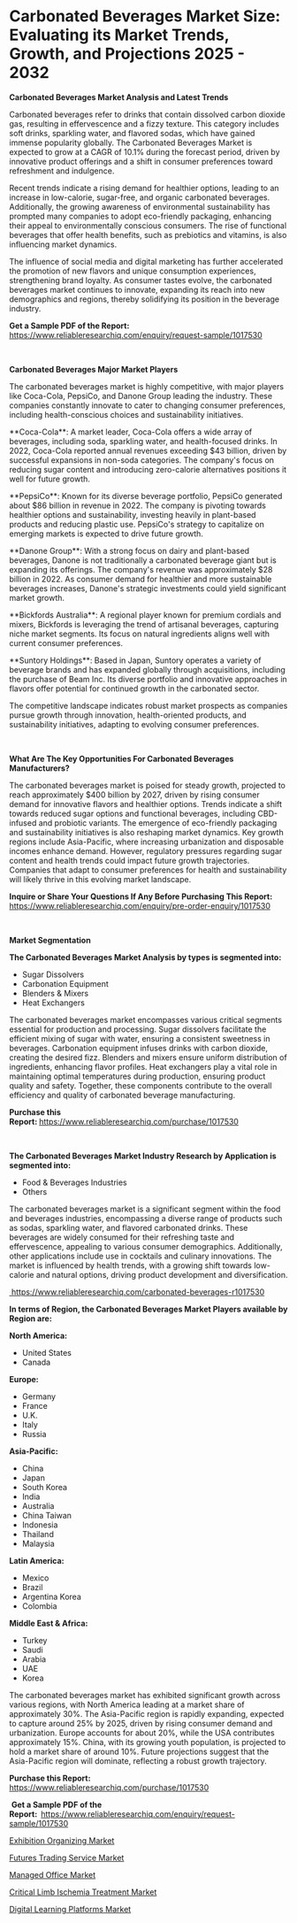 <p><h1>Carbonated Beverages Market Size: Evaluating its Market Trends, Growth, and Projections 2025 - 2032</h1></p><p><strong>Carbonated Beverages Market Analysis and Latest Trends</strong></p>
<p><p>Carbonated beverages refer to drinks that contain dissolved carbon dioxide gas, resulting in effervescence and a fizzy texture. This category includes soft drinks, sparkling water, and flavored sodas, which have gained immense popularity globally. The Carbonated Beverages Market is expected to grow at a CAGR of 10.1% during the forecast period, driven by innovative product offerings and a shift in consumer preferences toward refreshment and indulgence.</p><p>Recent trends indicate a rising demand for healthier options, leading to an increase in low-calorie, sugar-free, and organic carbonated beverages. Additionally, the growing awareness of environmental sustainability has prompted many companies to adopt eco-friendly packaging, enhancing their appeal to environmentally conscious consumers. The rise of functional beverages that offer health benefits, such as prebiotics and vitamins, is also influencing market dynamics.</p><p>The influence of social media and digital marketing has further accelerated the promotion of new flavors and unique consumption experiences, strengthening brand loyalty. As consumer tastes evolve, the carbonated beverages market continues to innovate, expanding its reach into new demographics and regions, thereby solidifying its position in the beverage industry.</p></p>
<p><strong>Get a Sample PDF of the Report:&nbsp;</strong> <a href="https://www.reliableresearchiq.com/enquiry/request-sample/1017530?utm_campaign=1896&utm_medium=2&utm_source=Github&utm_content=ia&utm_term=07032025&utm_id=carbonated-beverages">https://www.reliableresearchiq.com/enquiry/request-sample/1017530</a></p>
<p>&nbsp;</p>
<p><strong>Carbonated Beverages Major Market Players</strong></p>
<p><p>The carbonated beverages market is highly competitive, with major players like Coca-Cola, PepsiCo, and Danone Group leading the industry. These companies constantly innovate to cater to changing consumer preferences, including health-conscious choices and sustainability initiatives.</p><p>**Coca-Cola**: A market leader, Coca-Cola offers a wide array of beverages, including soda, sparkling water, and health-focused drinks. In 2022, Coca-Cola reported annual revenues exceeding $43 billion, driven by successful expansions in non-soda categories. The company's focus on reducing sugar content and introducing zero-calorie alternatives positions it well for future growth.</p><p>**PepsiCo**: Known for its diverse beverage portfolio, PepsiCo generated about $86 billion in revenue in 2022. The company is pivoting towards healthier options and sustainability, investing heavily in plant-based products and reducing plastic use. PepsiCo's strategy to capitalize on emerging markets is expected to drive future growth.</p><p>**Danone Group**: With a strong focus on dairy and plant-based beverages, Danone is not traditionally a carbonated beverage giant but is expanding its offerings. The company's revenue was approximately $28 billion in 2022. As consumer demand for healthier and more sustainable beverages increases, Danone's strategic investments could yield significant market growth.</p><p>**Bickfords Australia**: A regional player known for premium cordials and mixers, Bickfords is leveraging the trend of artisanal beverages, capturing niche market segments. Its focus on natural ingredients aligns well with current consumer preferences.</p><p>**Suntory Holdings**: Based in Japan, Suntory operates a variety of beverage brands and has expanded globally through acquisitions, including the purchase of Beam Inc. Its diverse portfolio and innovative approaches in flavors offer potential for continued growth in the carbonated sector.</p><p>The competitive landscape indicates robust market prospects as companies pursue growth through innovation, health-oriented products, and sustainability initiatives, adapting to evolving consumer preferences.</p></p>
<p>&nbsp;</p>
<p><strong>What Are The Key Opportunities For Carbonated Beverages Manufacturers?</strong></p>
<p><p>The carbonated beverages market is poised for steady growth, projected to reach approximately $400 billion by 2027, driven by rising consumer demand for innovative flavors and healthier options. Trends indicate a shift towards reduced sugar options and functional beverages, including CBD-infused and probiotic variants. The emergence of eco-friendly packaging and sustainability initiatives is also reshaping market dynamics. Key growth regions include Asia-Pacific, where increasing urbanization and disposable incomes enhance demand. However, regulatory pressures regarding sugar content and health trends could impact future growth trajectories. Companies that adapt to consumer preferences for health and sustainability will likely thrive in this evolving market landscape.</p></p>
<p><strong>Inquire or Share Your Questions If Any Before Purchasing This Report:</strong> <a href="https://www.reliableresearchiq.com/enquiry/pre-order-enquiry/1017530?utm_campaign=1896&utm_medium=2&utm_source=Github&utm_content=ia&utm_term=07032025&utm_id=carbonated-beverages">https://www.reliableresearchiq.com/enquiry/pre-order-enquiry/1017530</a></p>
<p>&nbsp;</p>
<p><strong>Market Segmentation</strong></p>
<p><strong>The Carbonated Beverages Market Analysis by types is segmented into:</strong></p>
<p><ul><li>Sugar Dissolvers</li><li>Carbonation Equipment</li><li>Blenders & Mixers</li><li>Heat Exchangers</li></ul></p>
<p><p>The carbonated beverages market encompasses various critical segments essential for production and processing. Sugar dissolvers facilitate the efficient mixing of sugar with water, ensuring a consistent sweetness in beverages. Carbonation equipment infuses drinks with carbon dioxide, creating the desired fizz. Blenders and mixers ensure uniform distribution of ingredients, enhancing flavor profiles. Heat exchangers play a vital role in maintaining optimal temperatures during production, ensuring product quality and safety. Together, these components contribute to the overall efficiency and quality of carbonated beverage manufacturing.</p></p>
<p><strong>Purchase this Report:&nbsp;</strong><a href="https://www.reliableresearchiq.com/purchase/1017530?utm_campaign=1896&utm_medium=2&utm_source=Github&utm_content=ia&utm_term=07032025&utm_id=carbonated-beverages">https://www.reliableresearchiq.com/purchase/1017530</a></p>
<p>&nbsp;</p>
<p><strong>The Carbonated Beverages Market Industry Research by Application is segmented into:</strong></p>
<p><ul><li>Food & Beverages Industries</li><li>Others</li></ul></p>
<p><p>The carbonated beverages market is a significant segment within the food and beverages industries, encompassing a diverse range of products such as sodas, sparkling water, and flavored carbonated drinks. These beverages are widely consumed for their refreshing taste and effervescence, appealing to various consumer demographics. Additionally, other applications include use in cocktails and culinary innovations. The market is influenced by health trends, with a growing shift towards low-calorie and natural options, driving product development and diversification.</p></p>
<p><a href="https://www.reliableresearchiq.com/carbonated-beverages-r1017530?utm_campaign=1896&utm_medium=2&utm_source=Github&utm_content=ia&utm_term=07032025&utm_id=carbonated-beverages">&nbsp;https://www.reliableresearchiq.com/carbonated-beverages-r1017530</a></p>
<p><strong>In terms of Region, the Carbonated Beverages Market Players available by Region are:</strong></p>
<p>
    <p> <strong> North America: </strong>
        <ul>
            <li>United States</li>
            <li>Canada</li>
        </ul>
        </p> 
    <p> <strong> Europe: </strong>
        <ul>
            <li>Germany</li>
            <li>France</li>
            <li>U.K.</li>
            <li>Italy</li>
            <li>Russia</li>
        </ul>
        </p> 
    <p> <strong> Asia-Pacific: </strong>
        <ul>
            <li>China</li>
            <li>Japan</li>
            <li>South Korea</li>
            <li>India</li>
            <li>Australia</li>
            <li>China Taiwan</li>
            <li>Indonesia</li>
            <li>Thailand</li>
            <li>Malaysia</li>
        </ul>
        </p> 
    <p> <strong> Latin America: </strong>
        <ul>
            <li>Mexico</li>
            <li>Brazil</li>
            <li>Argentina Korea</li>
            <li>Colombia</li>
        </ul>
        </p> 
    <p> <strong> Middle East & Africa: </strong>
        <ul>
            <li>Turkey</li>
            <li>Saudi</li>
            <li>Arabia</li>
            <li>UAE</li>
            <li>Korea</li>
        </ul>
    </p>
    </p>
<p><p>The carbonated beverages market has exhibited significant growth across various regions, with North America leading at a market share of approximately 30%. The Asia-Pacific region is rapidly expanding, expected to capture around 25% by 2025, driven by rising consumer demand and urbanization. Europe accounts for about 20%, while the USA contributes approximately 15%. China, with its growing youth population, is projected to hold a market share of around 10%. Future projections suggest that the Asia-Pacific region will dominate, reflecting a robust growth trajectory.</p></p>
<p><strong>Purchase this Report: </strong><a href="https://www.reliableresearchiq.com/purchase/1017530?utm_campaign=1896&utm_medium=2&utm_source=Github&utm_content=ia&utm_term=07032025&utm_id=carbonated-beverages">https://www.reliableresearchiq.com/purchase/1017530</a></p>
<p>&nbsp;<strong>Get a Sample PDF of the Report:&nbsp;&nbsp;</strong><a href="https://www.reliableresearchiq.com/enquiry/request-sample/1017530?utm_campaign=1896&utm_medium=2&utm_source=Github&utm_content=ia&utm_term=07032025&utm_id=carbonated-beverages">https://www.reliableresearchiq.com/enquiry/request-sample/1017530</a></p>
<p><strong></strong></p>
<p><p><a href="https://github.com/safurdorthu8/Market-Research-Report-List-1/blob/main/exhibition-organizing-market.md?utm_campaign=1896&utm_medium=2&utm_source=Github&utm_content=ia&utm_term=07032025&utm_id=carbonated-beverages">Exhibition Organizing Market</a></p><p><a href="https://github.com/roceljiabur/Market-Research-Report-List-1/blob/main/futures-trading-service-market.md?utm_campaign=1896&utm_medium=2&utm_source=Github&utm_content=ia&utm_term=07032025&utm_id=carbonated-beverages">Futures Trading Service Market</a></p><p><a href="https://github.com/pupunhez/Market-Research-Report-List-1/blob/main/managed-office-market.md?utm_campaign=1896&utm_medium=2&utm_source=Github&utm_content=ia&utm_term=07032025&utm_id=carbonated-beverages">Managed Office Market</a></p><p><a href="https://github.com/achilekirwan/Market-Research-Report-List-1/blob/main/critical-limb-ischemia-treatment-market.md?utm_campaign=1896&utm_medium=2&utm_source=Github&utm_content=ia&utm_term=07032025&utm_id=carbonated-beverages">Critical Limb Ischemia Treatment Market</a></p><p><a href="https://github.com/bettysbozer/Market-Research-Report-List-1/blob/main/digital-learning-platforms-market.md?utm_campaign=1896&utm_medium=2&utm_source=Github&utm_content=ia&utm_term=07032025&utm_id=carbonated-beverages">Digital Learning Platforms Market</a></p></p>